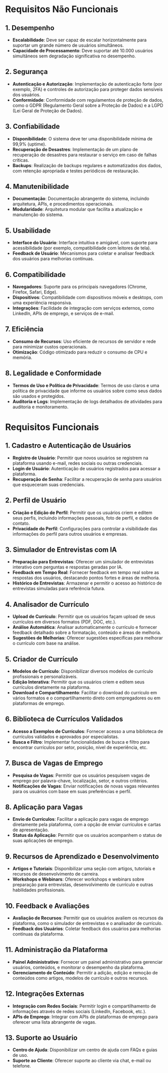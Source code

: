 # Requisitos Não Funcionais

## 1. Desempenho
- **Escalabilidade**: Deve ser capaz de escalar horizontalmente para suportar um grande número de usuários simultâneos.
- **Capacidade de Processamento**: Deve suportar até 10.000 usuários simultâneos sem degradação significativa no desempenho.

## 2. Segurança
- **Autenticação e Autorização**: Implementação de autenticação forte (por exemplo, 2FA) e controles de autorização para proteger dados sensíveis dos usuários.
- **Conformidade**: Conformidade com regulamentos de proteção de dados, como o GDPR (Regulamento Geral sobre a Proteção de Dados) e a LGPD (Lei Geral de Proteção de Dados).

## 3. Confiabilidade
- **Disponibilidade**: O sistema deve ter uma disponibilidade mínima de 99,9% (uptime).
- **Recuperação de Desastres**: Implementação de um plano de recuperação de desastres para restaurar o serviço em caso de falhas críticas.
- **Backups**: Realização de backups regulares e automatizados dos dados, com retenção apropriada e testes periódicos de restauração.

## 4. Manutenibilidade
- **Documentação**: Documentação abrangente do sistema, incluindo arquitetura, APIs, e procedimentos operacionais.
- **Modularidade**: Arquitetura modular que facilita a atualização e manutenção do sistema.

## 5. Usabilidade
- **Interface do Usuário**: Interface intuitiva e amigável, com suporte para acessibilidade (por exemplo, compatibilidade com leitores de tela).
- **Feedback de Usuário**: Mecanismos para coletar e analisar feedback dos usuários para melhorias contínuas.

## 6. Compatibilidade
- **Navegadores**: Suporte para os principais navegadores (Chrome, Firefox, Safari, Edge).
- **Dispositivos**: Compatibilidade com dispositivos móveis e desktops, com uma experiência responsiva.
- **Integrações**: Facilidade de integração com serviços externos, como LinkedIn, APIs de emprego, e serviços de e-mail.

## 7. Eficiência
- **Consumo de Recursos**: Uso eficiente de recursos de servidor e rede para minimizar custos operacionais.
- **Otimização**: Código otimizado para reduzir o consumo de CPU e memória.

## 8. Legalidade e Conformidade
- **Termos de Uso e Política de Privacidade**: Termos de uso claros e uma política de privacidade que informe os usuários sobre como seus dados são usados e protegidos.
- **Auditoria e Logs**: Implementação de logs detalhados de atividades para auditoria e monitoramento.

##

# Requisitos Funcionais

## 1. Cadastro e Autenticação de Usuários
- **Registro de Usuário**: Permitir que novos usuários se registrem na plataforma usando e-mail, redes sociais ou outras credenciais.
- **Login de Usuário**: Autenticação de usuários registrados para acessar a plataforma.
- **Recuperação de Senha**: Facilitar a recuperação de senha para usuários que esqueceram suas credenciais.

## 2. Perfil de Usuário
- **Criação e Edição de Perfil**: Permitir que os usuários criem e editem seus perfis, incluindo informações pessoais, foto de perfil, e dados de contato.
- **Privacidade do Perfil**: Configurações para controlar a visibilidade das informações do perfil para outros usuários e empresas.

## 3. Simulador de Entrevistas com IA
- **Preparação para Entrevistas**: Oferecer um simulador de entrevistas interativo com perguntas e respostas geradas por IA.
- **Feedback em Tempo Real**: Fornecer feedback em tempo real sobre as respostas dos usuários, destacando pontos fortes e áreas de melhoria.
- **Histórico de Entrevistas**: Armazenar e permitir o acesso ao histórico de entrevistas simuladas para referência futura.

## 4. Analisador de Currículo
- **Upload de Currículo**: Permitir que os usuários façam upload de seus currículos em diversos formatos (PDF, DOC, etc.).
- **Análise Automática**: Analisar automaticamente o currículo e fornecer feedback detalhado sobre a formatação, conteúdo e áreas de melhoria.
- **Sugestões de Melhorias**: Oferecer sugestões específicas para melhorar o currículo com base na análise.

## 5. Criador de Currículo
- **Modelos de Currículo**: Disponibilizar diversos modelos de currículo profissionais e personalizáveis.
- **Edição Interativa**: Permitir que os usuários criem e editem seus currículos diretamente na plataforma.
- **Download e Compartilhamento**: Facilitar o download do currículo em vários formatos e o compartilhamento direto com empregadores ou em plataformas de emprego.

## 6. Biblioteca de Currículos Validados
- **Acesso a Exemplos de Currículos**: Fornecer acesso a uma biblioteca de currículos validados e aprovados por especialistas.
- **Busca e Filtro**: Implementar funcionalidades de busca e filtro para encontrar currículos por setor, posição, nível de experiência, etc.

## 7. Busca de Vagas de Emprego
- **Pesquisa de Vagas**: Permitir que os usuários pesquisem vagas de emprego por palavra-chave, localização, setor, e outros critérios.
- **Notificações de Vagas**: Enviar notificações de novas vagas relevantes para os usuários com base em suas preferências e perfil.

## 8. Aplicação para Vagas
- **Envio de Currículos**: Facilitar a aplicação para vagas de emprego diretamente pela plataforma, com a opção de enviar currículos e cartas de apresentação.
- **Status da Aplicação**: Permitir que os usuários acompanhem o status de suas aplicações de emprego.

## 9. Recursos de Aprendizado e Desenvolvimento
- **Artigos e Tutoriais**: Disponibilizar uma seção com artigos, tutoriais e recursos de desenvolvimento de carreira.
- **Workshops e Webinars**: Oferecer workshops e webinars sobre preparação para entrevistas, desenvolvimento de currículo e outras habilidades profissionais.

## 10. Feedback e Avaliações
- **Avaliação de Recursos**: Permitir que os usuários avaliem os recursos da plataforma, como o simulador de entrevistas e o analisador de currículo.
- **Feedback dos Usuários**: Coletar feedback dos usuários para melhorias contínuas da plataforma.

## 11. Administração da Plataforma
- **Painel Administrativo**: Fornecer um painel administrativo para gerenciar usuários, conteúdos, e monitorar o desempenho da plataforma.
- **Gerenciamento de Conteúdo**: Permitir a adição, edição e remoção de conteúdos como artigos, modelos de currículo e outros recursos.

## 12. Integrações Externas
- **Integração com Redes Sociais**: Permitir login e compartilhamento de informações através de redes sociais (LinkedIn, Facebook, etc.).
- **APIs de Emprego**: Integrar com APIs de plataformas de emprego para oferecer uma lista abrangente de vagas.

## 13. Suporte ao Usuário
- **Centro de Ajuda**: Disponibilizar um centro de ajuda com FAQs e guias de uso.
- **Suporte ao Cliente**: Oferecer suporte ao cliente via chat, e-mail ou telefone.

